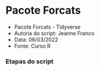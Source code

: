 # Pacote Forcats

- Pacote Forcats - Tidyverse
- Autoria do script: Jeanne Franco
- Data: 06/03/2022
- Fonte: Curso R

### Etapas do script
